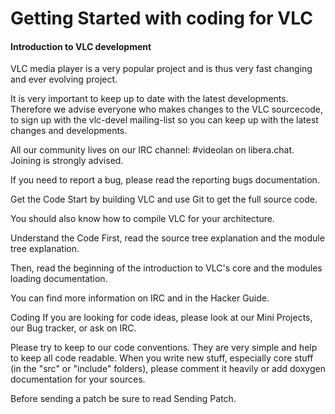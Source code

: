 # Getting Started with coding for VLC

#### Introduction to VLC development
VLC media player is a very popular project and is thus very fast changing and ever evolving project.

It is very important to keep up to date with the latest developments.
Therefore we advise everyone who makes changes to the VLC sourcecode, to sign up with the vlc-devel mailing-list so you can keep up with the latest changes and developments.

All our community lives on our IRC channel: #videolan on libera.chat. Joining is strongly advised.

If you need to report a bug, please read the reporting bugs documentation.

Get the Code
Start by building VLC and use Git to get the full source code.

You should also know how to compile VLC for your architecture.

Understand the Code
First, read the source tree explanation and the module tree explanation.

Then, read the beginning of the introduction to VLC's core and the modules loading documentation.

You can find more information on IRC and in the Hacker Guide.

Coding
If you are looking for code ideas, please look at our Mini Projects, our Bug tracker, or ask on IRC.

Please try to keep to our code conventions. They are very simple and help to keep all code readable. When you write new stuff, especially core stuff (in the "src" or "include" folders), please comment it heavily or add doxygen documentation for your sources.

Before sending a patch be sure to read Sending Patch.
